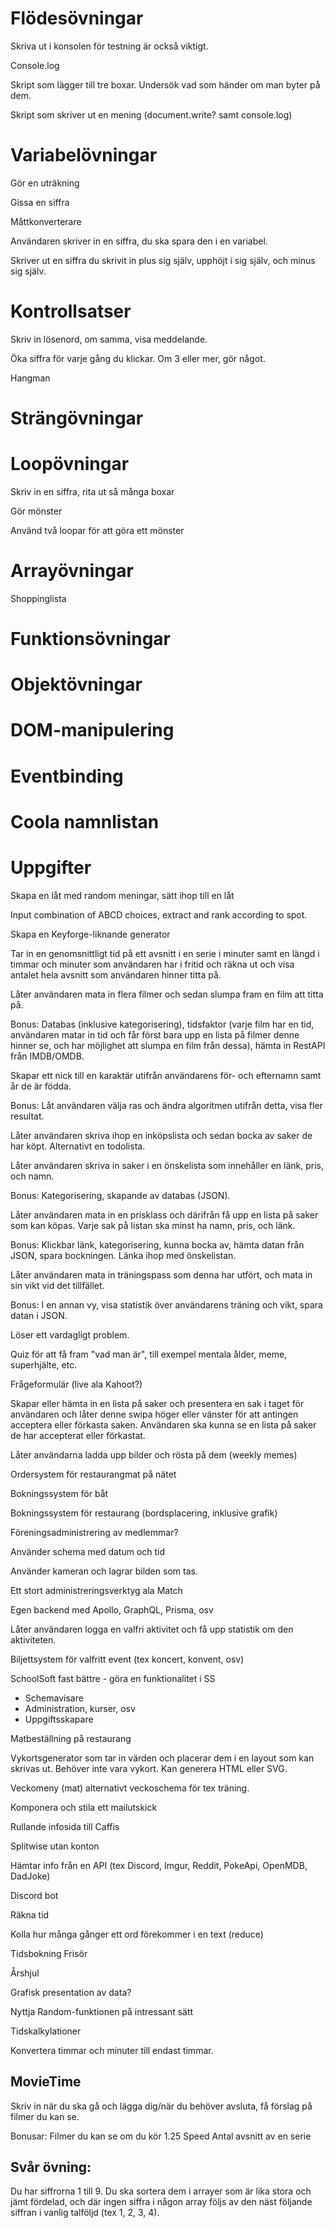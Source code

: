 # Flödesövningar

Skriva ut i konsolen för testning är också viktigt.

Console.log

Skript som lägger till tre boxar. Undersök vad som händer om man byter på dem.

Skript som skriver ut en mening (document.write? samt console.log)

# Variabelövningar

Gör en uträkning

Gissa en siffra

Måttkonverterare

Användaren skriver in en siffra, du ska spara den i en variabel.

Skriver ut en siffra du skrivit in plus sig själv, upphöjt i sig själv, och minus sig själv.

# Kontrollsatser

Skriv in lösenord, om samma, visa meddelande.

Öka siffra för varje gång du klickar. Om 3 eller mer, gör något.

Hangman

# Strängövningar

# Loopövningar

Skriv in en siffra, rita ut så många boxar

Gör mönster

Använd två loopar för att göra ett mönster

# Arrayövningar

Shoppinglista

# Funktionsövningar

# Objektövningar

# DOM-manipulering

# Eventbinding

# Coola namnlistan

# Uppgifter

Skapa en låt med random meningar, sätt ihop till en låt

Input combination of ABCD choices, extract and rank according to spot.

Skapa en Keyforge-liknande generator

Tar in en genomsnittligt tid på ett avsnitt i en serie i minuter samt en längd i timmar och minuter som användaren har i fritid och räkna ut och visa antalet hela avsnitt som användaren hinner titta på.

Låter användaren mata in flera filmer och sedan slumpa fram en film att titta på.

Bonus: Databas (inklusive kategorisering), tidsfaktor (varje film har en tid, användaren matar in tid och får först bara upp en lista på filmer denne hinner se, och har möjlighet att slumpa en film från dessa), hämta in RestAPI från IMDB/OMDB.

Skapar ett nick till en karaktär utifrån användarens för- och efternamn samt år de är födda.

Bonus: Låt användaren välja ras och ändra algoritmen utifrån detta, visa fler resultat.

Låter användaren skriva ihop en inköpslista och sedan bocka av saker de har köpt. Alternativt en todolista.

Låter användaren skriva in saker i en önskelista som innehåller en länk, pris, och namn.

Bonus: Kategorisering, skapande av databas (JSON).

Låter användaren mata in en prisklass och därifrån få upp en lista på saker som kan köpas. Varje sak på listan ska minst ha namn, pris, och länk.

Bonus: Klickbar länk, kategorisering, kunna bocka av, hämta datan från JSON, spara bockningen. Länka ihop med önskelistan.

Låter användaren mata in träningspass som denna har utfört, och mata in sin vikt vid det tillfället.

Bonus: I en annan vy, visa statistik över användarens träning och vikt, spara datan i JSON.

Löser ett vardagligt problem.

Quiz för att få fram "vad man är", till exempel mentala ålder, meme, superhjälte, etc.

Frågeformulär (live ala Kahoot?)

Skapar eller hämta in en lista på saker och presentera en sak i taget för användaren och låter denne swipa höger eller vänster för att antingen acceptera eller förkasta saken. Användaren ska kunna se en lista på saker de har accepterat eller förkastat.

Låter användarna ladda upp bilder och rösta på dem (weekly memes)

Ordersystem för restaurangmat på nätet

Bokningssystem för båt

Bokningssystem för restaurang (bordsplacering, inklusive grafik)

Föreningsadministrering av medlemmar?

Använder schema med datum och tid

Använder kameran och lagrar bilden som tas.

Ett stort administreringsverktyg ala Match

Egen backend med Apollo, GraphQL, Prisma, osv

Låter användaren logga en valfri aktivitet och få upp statistik om den aktiviteten.

Biljettsystem för valfritt event (tex koncert, konvent, osv)

SchoolSoft fast bättre - göra en funktionalitet i SS

- Schemavisare
- Administration, kurser, osv
- Uppgiftsskapare

Matbeställning på restaurang

Vykortsgenerator som tar in värden och placerar dem i en layout som kan skrivas ut. Behöver inte vara vykort. Kan generera HTML eller SVG.

Veckomeny (mat) alternativt veckoschema för tex träning.

Komponera och stila ett mailutskick

Rullande infosida till Caffis

Splitwise utan konton

Hämtar info från en API (tex Discord, Imgur, Reddit, PokeApi, OpenMDB, DadJoke)

Discord bot

Räkna tid

Kolla hur många gånger ett ord förekommer i en text (reduce)

Tidsbokning Frisör

Årshjul

Grafisk presentation av data?

Nyttja Random-funktionen på intressant sätt

Tidskalkylationer

Konvertera timmar och minuter till endast timmar.

## MovieTime
Skriv in när du ska gå och lägga dig/när du behöver avsluta, få förslag på filmer du kan se.

Bonusar:
Filmer du kan se om du kör 1.25 Speed
Antal avsnitt av en serie


## Svår övning:

Du har siffrorna 1 till 9. Du ska sortera dem i arrayer som är lika stora och jämt fördelad, och där ingen siffra i någon array följs av den näst följande siffran i vanlig talföljd (tex 1, 2, 3, 4).